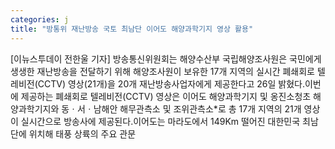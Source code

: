 ```yaml
---
categories: j
title: "방통위 재난방송 국토 최남단 이어도 해양과학기지 영상 활용"
---
```

[이뉴스투데이 전한울 기자] 방송통신위원회는 해양수산부 국립해양조사원은 국민에게 생생한 재난방송을 전달하기 위해 해양조사원이 보유한 17개 지역의 실시간 폐쇄회로 텔레비전(CCTV) 영상(21개)을 20개 재난방송사업자에게 제공한다고 26일 밝혔다.이번에 제공하는 폐쇄회로 텔레비전(CCTV) 영상은 이어도 해양과학기지 및 옹진소청초 해양과학기지와 동ㆍ서ㆍ남해안 해무관측소 및 조위관측소*로 총 17개 지역의 21개 영상이 실시간으로 방송사에 제공된다.이어도는 마라도에서 149Km 떨어진 대한민국 최남단에 위치해 태풍 상륙의 주요 관문